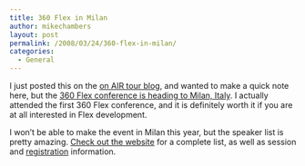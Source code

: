```yaml
---
title: 360 Flex in Milan
author: mikechambers
layout: post
permalink: /2008/03/24/360-flex-in-milan/
categories:
  - General
---
```



I just posted this on the [on AIR tour blog][1], and wanted to make a quick note here, but the [360 Flex conference is heading to Milan, Italy][2]. I actually attended the first 360 Flex conference, and it is definitely worth it if you are at all interested in Flex development.

I won&#8217;t be able to make the event in Milan this year, but the speaker list is pretty amazing. [Check out the website][2] for a complete list, as well as session and [registration][2] information.

 [1]: http://onair.adobe.com/blogs/tour/2008/03/24/360-flex-conference-in-milan/
 [2]: http://www.360flex.com/360Flex_Europe/2007/11/about-360flex-europe.html